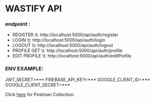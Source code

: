 # WASTIFY API

### endpoint : 
- REGISTER /t: http://localhost:5000/api/auth/register
- LOGIN \t: http://localhost:5000/api/auth/login
- LOGOUT \t: http://localhost:5000/api/auth/logout
- PROFILE GET \t: http://localhost:5000/api/auth/profile
- EDIT PROFILE \t: http://localhost:5000/api/auth/editProfile

### ENV EXAMPLE:
JWT_SECRET=***
FIREBASE_API_KEY=***
GOOGLE_CLIENT_ID=***
GOOGLE_CLIENT_SECRET=***

Click [here](https://drive.google.com/drive/folders/1DYz5ZQiqg8qvARv-GtppPlVT7MbnSb9Q?usp=sharing) for Postman Collection.
